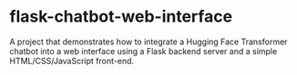 # flask-chatbot-web-interface
A project that demonstrates how to integrate a Hugging Face Transformer chatbot into a web interface using a Flask backend server and a simple HTML/CSS/JavaScript front-end. 
